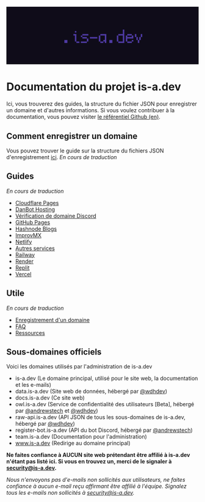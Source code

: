![](../media/banner.png)

# Documentation du projet is-a.dev
Ici, vous trouverez des guides, la structure du fichier JSON pour enregistrer un domaine et d'autres informations. Si vous voulez contribuer à la documentation, vous pouvez visiter [le référentiel Github (en)](https://github.com/is-a-dev/docs).

## Comment enregistrer un domaine
Vous pouvez trouver le guide sur la structure du fichiers JSON d'enregistrement [ici](utile/domaine-structure). *En cours de traduction*

## Guides
*En cours de traduction*
- [Cloudflare Pages](guides/cloudflare-pages)
- [DanBot Hosting](guides/dbh)
- [Vérification de domaine Discord](guides/discord-verification)
- [GitHub Pages](guides/github-pages)
- [Hashnode Blogs](guides/hashnode)
- [ImprovMX](guides/improvmx)
- [Netlify](guides/netlify)
- [Autres services](guides/autre)
- [Railway](guides/railway)
- [Render](guides/render)
- [Replit](guides/replit)
- [Vercel](guides/vercel)

## Utile

*En cours de traduction*
 - [Enregistrement d'un domaine](utile/domaine-structure)
 - [FAQ](utile/faq)
 - [Ressources](utile/ressources)

## Sous-domaines officiels
Voici les domaines utilisés par l'administration de is-a.dev

- is-a.dev (Le domaine principal, utilisé pour le site web, la documentation et les e-mails)
- data.is-a.dev (Site web de données, hébergé par [@wdhdev](https://github.com/wdhdev))
- docs.is-a.dev (Ce site web)
- owl.is-a.dev (Service de confidentialité des utilisateurs [Beta], hébergé par [@andrewstech](https://github.com/andrewstech) et [@wdhdev](https://github.com/wdhdev))
- raw-api.is-a.dev (API JSON de tous les sous-domaines de is-a.dev, hébergé par [@wdhdev](https://github.com/wdhdev))
- register-bot.is-a.dev (API du bot Discord, hébergé par [@andrewstech](https://github.com/andrewstech))
- team.is-a.dev (Documentation pour l'administration)
- www.is-a.dev (Redirige au domaine principal)

**Ne faites confiance à AUCUN site web prétendant être affilié à is-a.dev n'étant pas listé ici. Si vous en trouvez un, merci de le signaler à [security@is-a.dev](mailto:security@is-a.dev).**

*Nous n'envoyons pas d'e-mails non sollicités aux utilisateurs, ne faites confiance à aucun e-mail reçu affirmant être affilié à l'équipe. Signalez tous les e-mails non sollicités à [security@is-a.dev](mailto:security@is-a.dev).*
